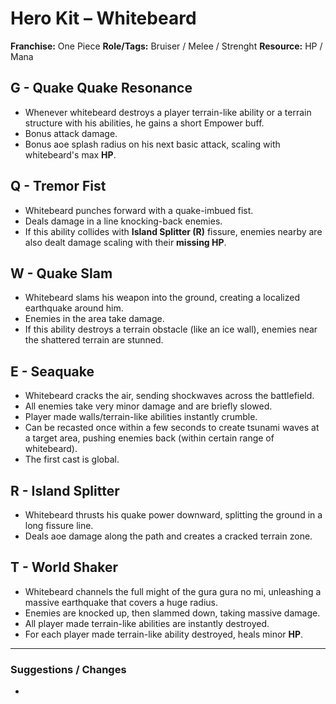 # Hero Kit – Whitebeard

**Franchise:** One Piece
**Role/Tags:** Bruiser / Melee / Strenght 
**Resource:** HP / Mana

## G - Quake Quake Resonance
- Whenever whitebeard destroys a player terrain-like ability or a terrain structure with his abilities, he gains a short Empower buff.
- Bonus attack damage.
- Bonus aoe splash radius on his next basic attack, scaling with whitebeard's max **HP**.

## Q - Tremor Fist
- Whitebeard punches forward with a quake-imbued fist.
- Deals damage in a line knocking-back enemies.
- If this ability collides with **Island Splitter (R)** fissure, enemies nearby are also dealt damage scaling with their **missing HP**. 

## W - Quake Slam
- Whitebeard slams his weapon into the ground, creating a localized earthquake around him.
- Enemies in the area take damage.
- If this ability destroys a terrain obstacle (like an ice wall), enemies near the shattered terrain are stunned.

## E - Seaquake
- Whitebeard cracks the air, sending shockwaves across the battlefield.
- All enemies take very minor damage and are briefly slowed.
- Player made walls/terrain-like abilities instantly crumble.
- Can be recasted once within a few seconds to create tsunami waves at a target area, pushing enemies back (within certain range of whitebeard).
- The first cast is global.

## R - Island Splitter
- Whitebeard thrusts his quake power downward, splitting the ground in a long fissure line.
- Deals aoe damage along the path and creates a cracked terrain zone.

## T - World Shaker
- Whitebeard channels the full might of the gura gura no mi, unleashing a massive earthquake that covers a huge radius.
- Enemies are knocked up, then slammed down, taking massive damage.
- All player made terrain-like abilities are instantly destroyed.
- For each player made terrain-like ability destroyed, heals minor **HP**.
---

### Suggestions / Changes
- <your notes here>